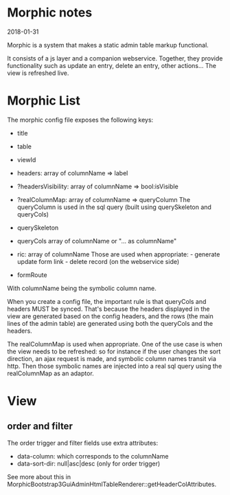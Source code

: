 Morphic notes
===================
2018-01-31





Morphic is a system that makes a static admin table markup functional.

It consists of a js layer and a companion webservice.
Together, they provide functionality such as update an entry, delete an entry, other actions...
The view is refreshed live.




Morphic List
===============

The morphic config file exposes the following keys:

- title
- table
- viewId
- headers:
        array of columnName => label
- ?headersVisibility:
        array of columnName => bool:isVisible
- ?realColumnMap:
        array of columnName => queryColumn
            The queryColumn is used in the sql query (built using querySkeleton and queryCols)
- querySkeleton
- queryCols
        array of columnName or "... as columnName"
- ric:
        array of columnName
        Those are used when appropriate:
            - generate update form link
            - delete record (on the webservice side)
        
- formRoute




With columnName being the symbolic column name.



When you create a config file, the important rule is that queryCols and headers MUST be synced.
That's because the headers displayed in the view are generated based on the config headers, 
and the rows (the main lines of the admin table) are generated using both the queryCols and the headers.



The realColumnMap is used when appropriate.
One of the use case is when the view needs to be refreshed: so for instance if the user changes the sort direction,
an ajax request is made, and symbolic column names transit via http.
Then those symbolic names are injected into a real sql query using the realColumnMap as an adaptor.


View
===============

order and filter
-------------------

The order trigger and filter fields use extra attributes:

- data-column: which corresponds to the columnName
- data-sort-dir: null|asc|desc (only for order trigger)


See more about this in MorphicBootstrap3GuiAdminHtmlTableRenderer::getHeaderColAttributes.




 